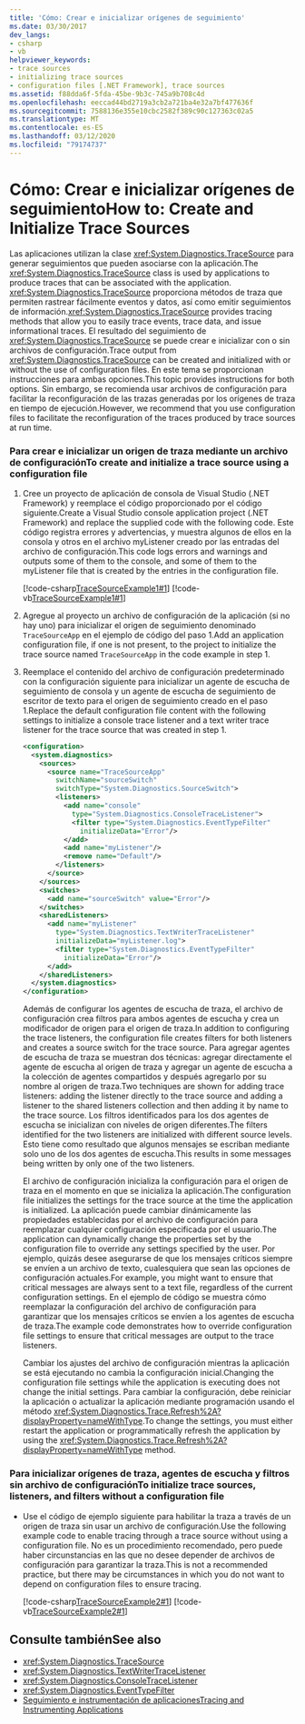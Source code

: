 ```yaml
---
title: 'Cómo: Crear e inicializar orígenes de seguimiento'
ms.date: 03/30/2017
dev_langs:
- csharp
- vb
helpviewer_keywords:
- trace sources
- initializing trace sources
- configuration files [.NET Framework], trace sources
ms.assetid: f88dda6f-5fda-45be-9b3c-745a9b708c4d
ms.openlocfilehash: eeccad44bd2719a3cb2a721ba4e32a7bf477636f
ms.sourcegitcommit: 7588136e355e10cbc2582f389c90c127363c02a5
ms.translationtype: MT
ms.contentlocale: es-ES
ms.lasthandoff: 03/12/2020
ms.locfileid: "79174737"
---
```

# <a name="how-to-create-and-initialize-trace-sources"></a><span data-ttu-id="aa1f7-102">Cómo: Crear e inicializar orígenes de seguimiento</span><span class="sxs-lookup"><span data-stu-id="aa1f7-102">How to: Create and Initialize Trace Sources</span></span>
<span data-ttu-id="aa1f7-103">Las aplicaciones utilizan la clase <xref:System.Diagnostics.TraceSource> para generar seguimientos que pueden asociarse con la aplicación.</span><span class="sxs-lookup"><span data-stu-id="aa1f7-103">The <xref:System.Diagnostics.TraceSource> class is used by applications to produce traces that can be associated with the application.</span></span> <span data-ttu-id="aa1f7-104"><xref:System.Diagnostics.TraceSource> proporciona métodos de traza que permiten rastrear fácilmente eventos y datos, así como emitir seguimientos de información.</span><span class="sxs-lookup"><span data-stu-id="aa1f7-104"><xref:System.Diagnostics.TraceSource> provides tracing methods that allow you to easily trace events, trace data, and issue informational traces.</span></span> <span data-ttu-id="aa1f7-105">El resultado del seguimiento de <xref:System.Diagnostics.TraceSource> se puede crear e inicializar con o sin archivos de configuración.</span><span class="sxs-lookup"><span data-stu-id="aa1f7-105">Trace output from <xref:System.Diagnostics.TraceSource> can be created and initialized with or without the use of configuration files.</span></span> <span data-ttu-id="aa1f7-106">En este tema se proporcionan instrucciones para ambas opciones.</span><span class="sxs-lookup"><span data-stu-id="aa1f7-106">This topic provides instructions for both options.</span></span> <span data-ttu-id="aa1f7-107">Sin embargo, se recomienda usar archivos de configuración para facilitar la reconfiguración de las trazas generadas por los orígenes de traza en tiempo de ejecución.</span><span class="sxs-lookup"><span data-stu-id="aa1f7-107">However, we recommend that you use configuration files to facilitate the reconfiguration of the traces produced by trace sources at run time.</span></span>  
  
### <a name="to-create-and-initialize-a-trace-source-using-a-configuration-file"></a><span data-ttu-id="aa1f7-108">Para crear e inicializar un origen de traza mediante un archivo de configuración</span><span class="sxs-lookup"><span data-stu-id="aa1f7-108">To create and initialize a trace source using a configuration file</span></span>  
  
1. <span data-ttu-id="aa1f7-109">Cree un proyecto de aplicación de consola de Visual Studio (.NET Framework) y reemplace el código proporcionado por el código siguiente.</span><span class="sxs-lookup"><span data-stu-id="aa1f7-109">Create a Visual Studio console application project (.NET Framework) and replace the supplied code with the following code.</span></span> <span data-ttu-id="aa1f7-110">Este código registra errores y advertencias, y muestra algunos de ellos en la consola y otros en el archivo myListener creado por las entradas del archivo de configuración.</span><span class="sxs-lookup"><span data-stu-id="aa1f7-110">This code logs errors and warnings and outputs some of them to the console, and some of them to the myListener file that is created by the entries in the configuration file.</span></span>  
  
     [!code-csharp[TraceSourceExample1#1](../../../samples/snippets/csharp/VS_Snippets_CLR/tracesourceexample1/cs/program.cs#1)]
     [!code-vb[TraceSourceExample1#1](../../../samples/snippets/visualbasic/VS_Snippets_CLR/tracesourceexample1/vb/program.vb#1)]  
  
2. <span data-ttu-id="aa1f7-111">Agregue al proyecto un archivo de configuración de la aplicación (si no hay uno) para inicializar el origen de seguimiento denominado `TraceSourceApp` en el ejemplo de código del paso 1.</span><span class="sxs-lookup"><span data-stu-id="aa1f7-111">Add an application configuration file, if one is not present, to the project to initialize the trace source named `TraceSourceApp` in the code example in step 1.</span></span>  
  
3. <span data-ttu-id="aa1f7-112">Reemplace el contenido del archivo de configuración predeterminado con la configuración siguiente para inicializar un agente de escucha de seguimiento de consola y un agente de escucha de seguimiento de escritor de texto para el origen de seguimiento creado en el paso 1.</span><span class="sxs-lookup"><span data-stu-id="aa1f7-112">Replace the default configuration file content with the following settings to initialize a console trace listener and a text writer trace listener for the trace source that was created in step 1.</span></span>  
  
    ```xml  
    <configuration>  
      <system.diagnostics>  
        <sources>  
          <source name="TraceSourceApp"
            switchName="sourceSwitch"
            switchType="System.Diagnostics.SourceSwitch">  
            <listeners>  
              <add name="console"
                type="System.Diagnostics.ConsoleTraceListener">  
                <filter type="System.Diagnostics.EventTypeFilter"
                  initializeData="Error"/>  
              </add>  
              <add name="myListener"/>  
              <remove name="Default"/>  
            </listeners>  
          </source>  
        </sources>  
        <switches>  
          <add name="sourceSwitch" value="Error"/>  
        </switches>  
        <sharedListeners>  
          <add name="myListener"
            type="System.Diagnostics.TextWriterTraceListener"
            initializeData="myListener.log">  
            <filter type="System.Diagnostics.EventTypeFilter"
              initializeData="Error"/>  
          </add>  
        </sharedListeners>  
      </system.diagnostics>  
    </configuration>  
    ```  
  
     <span data-ttu-id="aa1f7-113">Además de configurar los agentes de escucha de traza, el archivo de configuración crea filtros para ambos agentes de escucha y crea un modificador de origen para el origen de traza.</span><span class="sxs-lookup"><span data-stu-id="aa1f7-113">In addition to configuring the trace listeners, the configuration file creates filters for both listeners and creates a source switch for the trace source.</span></span> <span data-ttu-id="aa1f7-114">Para agregar agentes de escucha de traza se muestran dos técnicas: agregar directamente el agente de escucha al origen de traza y agregar un agente de escucha a la colección de agentes compartidos y después agregarlo por su nombre al origen de traza.</span><span class="sxs-lookup"><span data-stu-id="aa1f7-114">Two techniques are shown for adding trace listeners: adding the listener directly to the trace source and adding a listener to the shared listeners collection and then adding it by name to the trace source.</span></span> <span data-ttu-id="aa1f7-115">Los filtros identificados para los dos agentes de escucha se inicializan con niveles de origen diferentes.</span><span class="sxs-lookup"><span data-stu-id="aa1f7-115">The filters identified for the two listeners are initialized with different source levels.</span></span> <span data-ttu-id="aa1f7-116">Esto tiene como resultado que algunos mensajes se escriban mediante solo uno de los dos agentes de escucha.</span><span class="sxs-lookup"><span data-stu-id="aa1f7-116">This results in some messages being written by only one of the two listeners.</span></span>  
  
     <span data-ttu-id="aa1f7-117">El archivo de configuración inicializa la configuración para el origen de traza en el momento en que se inicializa la aplicación.</span><span class="sxs-lookup"><span data-stu-id="aa1f7-117">The configuration file initializes the settings for the trace source at the time the application is initialized.</span></span> <span data-ttu-id="aa1f7-118">La aplicación puede cambiar dinámicamente las propiedades establecidas por el archivo de configuración para reemplazar cualquier configuración especificada por el usuario.</span><span class="sxs-lookup"><span data-stu-id="aa1f7-118">The application can dynamically change the properties set by the configuration file to override any settings specified by the user.</span></span> <span data-ttu-id="aa1f7-119">Por ejemplo, quizás desee asegurarse de que los mensajes críticos siempre se envíen a un archivo de texto, cualesquiera que sean las opciones de configuración actuales.</span><span class="sxs-lookup"><span data-stu-id="aa1f7-119">For example, you might want to ensure that critical messages are always sent to a text file, regardless of the current configuration settings.</span></span> <span data-ttu-id="aa1f7-120">En el ejemplo de código se muestra cómo reemplazar la configuración del archivo de configuración para garantizar que los mensajes críticos se envíen a los agentes de escucha de traza.</span><span class="sxs-lookup"><span data-stu-id="aa1f7-120">The example code demonstrates how to override configuration file settings to ensure that critical messages are output to the trace listeners.</span></span>  
  
     <span data-ttu-id="aa1f7-121">Cambiar los ajustes del archivo de configuración mientras la aplicación se está ejecutando no cambia la configuración inicial.</span><span class="sxs-lookup"><span data-stu-id="aa1f7-121">Changing the configuration file settings while the application is executing does not change the initial settings.</span></span> <span data-ttu-id="aa1f7-122">Para cambiar la configuración, debe reiniciar la aplicación o actualizar la aplicación mediante programación usando el método <xref:System.Diagnostics.Trace.Refresh%2A?displayProperty=nameWithType>.</span><span class="sxs-lookup"><span data-stu-id="aa1f7-122">To change the settings, you must either restart the application or programmatically refresh the application by using the <xref:System.Diagnostics.Trace.Refresh%2A?displayProperty=nameWithType> method.</span></span>  
  
### <a name="to-initialize-trace-sources-listeners-and-filters-without-a-configuration-file"></a><span data-ttu-id="aa1f7-123">Para inicializar orígenes de traza, agentes de escucha y filtros sin archivo de configuración</span><span class="sxs-lookup"><span data-stu-id="aa1f7-123">To initialize trace sources, listeners, and filters without a configuration file</span></span>  
  
- <span data-ttu-id="aa1f7-124">Use el código de ejemplo siguiente para habilitar la traza a través de un origen de traza sin usar un archivo de configuración.</span><span class="sxs-lookup"><span data-stu-id="aa1f7-124">Use the following example code to enable tracing through a trace source without using a configuration file.</span></span> <span data-ttu-id="aa1f7-125">No es un procedimiento recomendado, pero puede haber circunstancias en las que no desee depender de archivos de configuración para garantizar la traza.</span><span class="sxs-lookup"><span data-stu-id="aa1f7-125">This is not a recommended practice, but there may be circumstances in which you do not want to depend on configuration files to ensure tracing.</span></span>  
  
     [!code-csharp[TraceSourceExample2#1](../../../samples/snippets/csharp/VS_Snippets_CLR/tracesourceexample2/cs/program.cs#1)]
     [!code-vb[TraceSourceExample2#1](../../../samples/snippets/visualbasic/VS_Snippets_CLR/tracesourceexample2/vb/program.vb#1)]  
  
## <a name="see-also"></a><span data-ttu-id="aa1f7-126">Consulte también</span><span class="sxs-lookup"><span data-stu-id="aa1f7-126">See also</span></span>

- <xref:System.Diagnostics.TraceSource>
- <xref:System.Diagnostics.TextWriterTraceListener>
- <xref:System.Diagnostics.ConsoleTraceListener>
- <xref:System.Diagnostics.EventTypeFilter>
- [<span data-ttu-id="aa1f7-127">Seguimiento e instrumentación de aplicaciones</span><span class="sxs-lookup"><span data-stu-id="aa1f7-127">Tracing and Instrumenting Applications</span></span>](tracing-and-instrumenting-applications.md)
